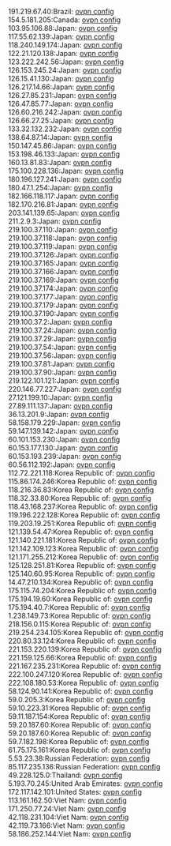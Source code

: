 191.219.67.40:Brazil: [ovpn config](vpn/191_219_67_40.ovpn)  
154.5.181.205:Canada: [ovpn config](vpn/154_5_181_205.ovpn)  
103.95.106.88:Japan: [ovpn config](vpn/103_95_106_88.ovpn)  
117.55.62.139:Japan: [ovpn config](vpn/117_55_62_139.ovpn)  
118.240.149.174:Japan: [ovpn config](vpn/118_240_149_174.ovpn)  
122.21.120.138:Japan: [ovpn config](vpn/122_21_120_138.ovpn)  
123.222.242.56:Japan: [ovpn config](vpn/123_222_242_56.ovpn)  
126.153.245.24:Japan: [ovpn config](vpn/126_153_245_24.ovpn)  
126.15.41.130:Japan: [ovpn config](vpn/126_15_41_130.ovpn)  
126.217.14.66:Japan: [ovpn config](vpn/126_217_14_66.ovpn)  
126.27.85.231:Japan: [ovpn config](vpn/126_27_85_231.ovpn)  
126.47.85.77:Japan: [ovpn config](vpn/126_47_85_77.ovpn)  
126.60.216.242:Japan: [ovpn config](vpn/126_60_216_242.ovpn)  
126.66.27.25:Japan: [ovpn config](vpn/126_66_27_25.ovpn)  
133.32.132.232:Japan: [ovpn config](vpn/133_32_132_232.ovpn)  
138.64.87.14:Japan: [ovpn config](vpn/138_64_87_14.ovpn)  
150.147.45.86:Japan: [ovpn config](vpn/150_147_45_86.ovpn)  
153.198.46.133:Japan: [ovpn config](vpn/153_198_46_133.ovpn)  
160.13.81.83:Japan: [ovpn config](vpn/160_13_81_83.ovpn)  
175.100.228.136:Japan: [ovpn config](vpn/175_100_228_136.ovpn)  
180.196.127.241:Japan: [ovpn config](vpn/180_196_127_241.ovpn)  
180.47.1.254:Japan: [ovpn config](vpn/180_47_1_254.ovpn)  
182.166.118.117:Japan: [ovpn config](vpn/182_166_118_117.ovpn)  
182.170.216.81:Japan: [ovpn config](vpn/182_170_216_81.ovpn)  
203.141.139.65:Japan: [ovpn config](vpn/203_141_139_65.ovpn)  
211.2.9.3:Japan: [ovpn config](vpn/211_2_9_3.ovpn)  
219.100.37.110:Japan: [ovpn config](vpn/219_100_37_110.ovpn)  
219.100.37.118:Japan: [ovpn config](vpn/219_100_37_118.ovpn)  
219.100.37.119:Japan: [ovpn config](vpn/219_100_37_119.ovpn)  
219.100.37.126:Japan: [ovpn config](vpn/219_100_37_126.ovpn)  
219.100.37.165:Japan: [ovpn config](vpn/219_100_37_165.ovpn)  
219.100.37.166:Japan: [ovpn config](vpn/219_100_37_166.ovpn)  
219.100.37.169:Japan: [ovpn config](vpn/219_100_37_169.ovpn)  
219.100.37.174:Japan: [ovpn config](vpn/219_100_37_174.ovpn)  
219.100.37.177:Japan: [ovpn config](vpn/219_100_37_177.ovpn)  
219.100.37.179:Japan: [ovpn config](vpn/219_100_37_179.ovpn)  
219.100.37.190:Japan: [ovpn config](vpn/219_100_37_190.ovpn)  
219.100.37.2:Japan: [ovpn config](vpn/219_100_37_2.ovpn)  
219.100.37.24:Japan: [ovpn config](vpn/219_100_37_24.ovpn)  
219.100.37.29:Japan: [ovpn config](vpn/219_100_37_29.ovpn)  
219.100.37.54:Japan: [ovpn config](vpn/219_100_37_54.ovpn)  
219.100.37.56:Japan: [ovpn config](vpn/219_100_37_56.ovpn)  
219.100.37.81:Japan: [ovpn config](vpn/219_100_37_81.ovpn)  
219.100.37.90:Japan: [ovpn config](vpn/219_100_37_90.ovpn)  
219.122.101.121:Japan: [ovpn config](vpn/219_122_101_121.ovpn)  
220.146.77.227:Japan: [ovpn config](vpn/220_146_77_227.ovpn)  
27.121.199.10:Japan: [ovpn config](vpn/27_121_199_10.ovpn)  
27.89.111.137:Japan: [ovpn config](vpn/27_89_111_137.ovpn)  
36.13.201.9:Japan: [ovpn config](vpn/36_13_201_9.ovpn)  
58.158.179.229:Japan: [ovpn config](vpn/58_158_179_229.ovpn)  
59.147.139.142:Japan: [ovpn config](vpn/59_147_139_142.ovpn)  
60.101.153.230:Japan: [ovpn config](vpn/60_101_153_230.ovpn)  
60.153.177.130:Japan: [ovpn config](vpn/60_153_177_130.ovpn)  
60.153.193.239:Japan: [ovpn config](vpn/60_153_193_239.ovpn)  
60.56.112.192:Japan: [ovpn config](vpn/60_56_112_192.ovpn)  
112.72.221.118:Korea Republic of: [ovpn config](vpn/112_72_221_118.ovpn)  
115.86.174.246:Korea Republic of: [ovpn config](vpn/115_86_174_246.ovpn)  
118.216.36.83:Korea Republic of: [ovpn config](vpn/118_216_36_83.ovpn)  
118.32.33.80:Korea Republic of: [ovpn config](vpn/118_32_33_80.ovpn)  
118.43.168.237:Korea Republic of: [ovpn config](vpn/118_43_168_237.ovpn)  
119.196.222.128:Korea Republic of: [ovpn config](vpn/119_196_222_128.ovpn)  
119.203.19.251:Korea Republic of: [ovpn config](vpn/119_203_19_251.ovpn)  
121.139.54.47:Korea Republic of: [ovpn config](vpn/121_139_54_47.ovpn)  
121.140.221.181:Korea Republic of: [ovpn config](vpn/121_140_221_181.ovpn)  
121.142.109.123:Korea Republic of: [ovpn config](vpn/121_142_109_123.ovpn)  
121.171.255.212:Korea Republic of: [ovpn config](vpn/121_171_255_212.ovpn)  
125.128.251.81:Korea Republic of: [ovpn config](vpn/125_128_251_81.ovpn)  
125.140.60.95:Korea Republic of: [ovpn config](vpn/125_140_60_95.ovpn)  
14.47.210.134:Korea Republic of: [ovpn config](vpn/14_47_210_134.ovpn)  
175.115.74.204:Korea Republic of: [ovpn config](vpn/175_115_74_204.ovpn)  
175.194.19.60:Korea Republic of: [ovpn config](vpn/175_194_19_60.ovpn)  
175.194.40.7:Korea Republic of: [ovpn config](vpn/175_194_40_7.ovpn)  
1.238.149.73:Korea Republic of: [ovpn config](vpn/1_238_149_73.ovpn)  
218.156.0.115:Korea Republic of: [ovpn config](vpn/218_156_0_115.ovpn)  
219.254.234.105:Korea Republic of: [ovpn config](vpn/219_254_234_105.ovpn)  
220.80.33.124:Korea Republic of: [ovpn config](vpn/220_80_33_124.ovpn)  
221.153.220.139:Korea Republic of: [ovpn config](vpn/221_153_220_139.ovpn)  
221.159.125.66:Korea Republic of: [ovpn config](vpn/221_159_125_66.ovpn)  
221.167.235.231:Korea Republic of: [ovpn config](vpn/221_167_235_231.ovpn)  
222.100.247.120:Korea Republic of: [ovpn config](vpn/222_100_247_120.ovpn)  
222.108.180.53:Korea Republic of: [ovpn config](vpn/222_108_180_53.ovpn)  
58.124.90.141:Korea Republic of: [ovpn config](vpn/58_124_90_141.ovpn)  
59.0.205.3:Korea Republic of: [ovpn config](vpn/59_0_205_3.ovpn)  
59.10.223.31:Korea Republic of: [ovpn config](vpn/59_10_223_31.ovpn)  
59.11.187.154:Korea Republic of: [ovpn config](vpn/59_11_187_154.ovpn)  
59.20.187.60:Korea Republic of: [ovpn config](vpn/59_20_187_60.ovpn)  
59.20.187.60:Korea Republic of: [ovpn config](vpn/59_20_187_60.ovpn)  
59.7.182.198:Korea Republic of: [ovpn config](vpn/59_7_182_198.ovpn)  
61.75.175.161:Korea Republic of: [ovpn config](vpn/61_75_175_161.ovpn)  
5.53.23.38:Russian Federation: [ovpn config](vpn/5_53_23_38.ovpn)  
85.117.235.136:Russian Federation: [ovpn config](vpn/85_117_235_136.ovpn)  
49.228.125.0:Thailand: [ovpn config](vpn/49_228_125_0.ovpn)  
5.193.70.245:United Arab Emirates: [ovpn config](vpn/5_193_70_245.ovpn)  
172.117.142.101:United States: [ovpn config](vpn/172_117_142_101.ovpn)  
113.161.162.50:Viet Nam: [ovpn config](vpn/113_161_162_50.ovpn)  
171.250.77.24:Viet Nam: [ovpn config](vpn/171_250_77_24.ovpn)  
42.118.231.104:Viet Nam: [ovpn config](vpn/42_118_231_104.ovpn)  
42.119.73.166:Viet Nam: [ovpn config](vpn/42_119_73_166.ovpn)  
58.186.252.144:Viet Nam: [ovpn config](vpn/58_186_252_144.ovpn)  
